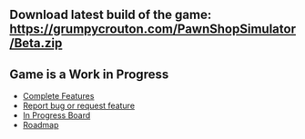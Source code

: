 ## Download latest build of the game: https://grumpycrouton.com/PawnShopSimulator/Beta.zip

## Game is a Work in Progress
- [Complete Features](https://github.com/Sourdough-Games/Pawn-Shop-Simulator/issues?q=is%3Aissue+is%3Aclosed+label%3Afeature)
- [Report bug or request feature](https://github.com/Sourdough-Games/Pawn-Shop-Simulator/issues/new)
- [In Progress Board](https://github.com/orgs/Sourdough-Games/projects/1/views/2)
- [Roadmap](https://github.com/orgs/Sourdough-Games/projects/1/views/3)
